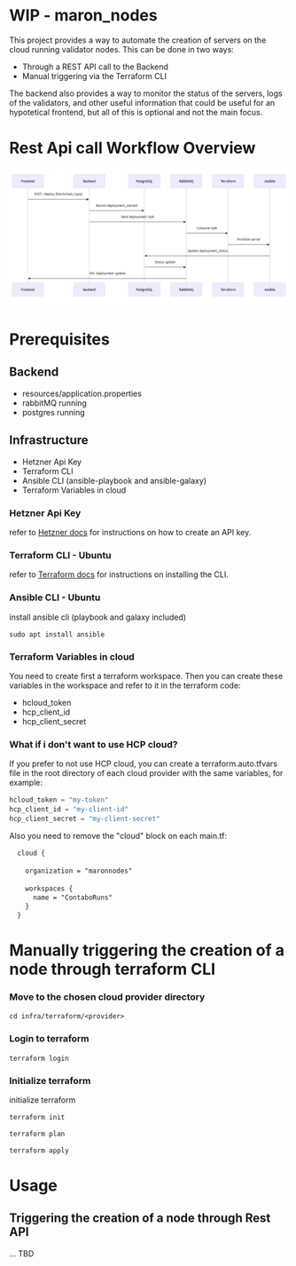# WIP - maron_nodes
This project provides a way to automate the creation of servers on the cloud running validator nodes. This can be done in two ways:

- Through a REST API call to the Backend
- Manual triggering via the Terraform CLI

The backend also provides a way to monitor the status of the servers, logs of the validators, and other useful information that could be useful for an hypotetical frontend, but all of this is optional and not the main focus.

# Rest Api call Workflow Overview 

![img.png](charts/img.png)

# Prerequisites

## Backend
- resources/application.properties
- rabbitMQ running
- postgres running

## Infrastructure
- Hetzner Api Key
- Terraform CLI
- Ansible CLI (ansible-playbook and ansible-galaxy)
- Terraform Variables in cloud

### Hetzner Api Key
refer to [Hetzner docs](https://docs.hetzner.cloud/#overview) for instructions on how to create an API key.

### Terraform CLI - Ubuntu
refer to [Terraform docs](https://developer.hashicorp.com/terraform/tutorials/aws-get-started/install-cli) for instructions on installing the CLI.

### Ansible CLI - Ubuntu
install ansible cli (playbook and galaxy included)
```
sudo apt install ansible
```

### Terraform Variables in cloud
You need to create first a terraform workspace. Then you can create these variables in the workspace and refer to it in the terraform code:
- hcloud_token
- hcp_client_id
- hcp_client_secret

### What if i don't want to use HCP cloud?
If you prefer to not use HCP cloud, you can create a terraform.auto.tfvars file in the root directory of each cloud provider with the same variables, for example:
``` infra/terraform/hetzner/terraform.auto.tfvars
hcloud_token = "my-token"
hcp_client_id = "my-client-id"
hcp_client_secret = "my-client-secret"
```

Also you need to remove the "cloud" block on each main.tf:

``` 
  cloud { 
    
    organization = "maronnodes" 

    workspaces { 
      name = "ContaboRuns" 
    } 
  } 
```

# Manually triggering the creation of a node through terraform CLI

### Move to the chosen cloud provider directory
```
cd infra/terraform/<provider>
```

### Login to terraform
```
terraform login
```

### Initialize terraform
 initialize terraform
```
terraform init
```
```
terraform plan
```
```
terraform apply
```

# Usage

## Triggering the creation of a node through Rest API
... TBD
